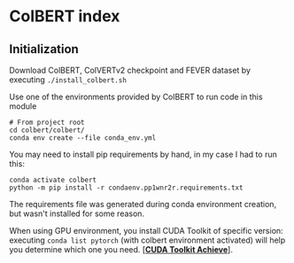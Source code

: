 # ColBERT index

## Initialization

Download ColBERT, ColVERTv2 checkpoint and FEVER dataset by executing `./install_colbert.sh`

Use one of the environments provided by ColBERT to run code in this module


```shell
# From project root
cd colbert/colbert/
conda env create --file conda_env.yml
```

You may need to install pip requirements by hand, in my case I had to run this:
```shell
conda activate colbert
python -m pip install -r condaenv.pp1wnr2r.requirements.txt
```

The requirements file was generated during conda environment creation, but wasn't installed for some reason.


When using GPU environment, you install CUDA Toolkit of specific version:
executing `conda list pytorch` (with colbert environment activated) will help you determine which one you need.
[**[CUDA Toolkit Achieve](https://developer.nvidia.com/cuda-toolkit-archive)**].
